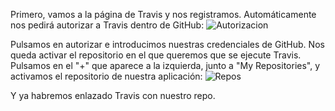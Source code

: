 Primero, vamos a la página de Travis y nos registramos. Automáticamente nos pedirá autorizar a Travis dentro de GitHub:
![Autorizacion](https://github.com/AntonioRev/EjerciciosIV/tree/main/Hito4/images/permisos.png)

Pulsamos en autorizar e introducimos nuestras credenciales de GitHub. Nos queda activar el repositorio en el que queremos que se ejecute Travis. Pulsamos en el "+" que aparece a la izquierda, junto a "My Repositories", y activamos el repositorio de nuestra aplicación:
![Repos](https://github.com/AntonioRev/EjerciciosIV/tree/main/Hito4/images/repos.png)

Y ya habremos enlazado Travis con nuestro repo.
